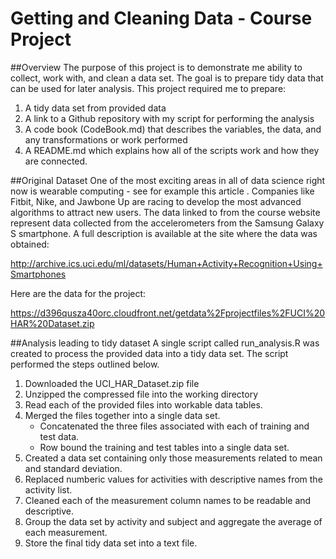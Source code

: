 # Getting and Cleaning Data - Course Project

##Overview 
The purpose of this project is to demonstrate me ability to collect, work with, and clean a data set. The goal is to prepare tidy data that can be used for later analysis. This project required me to prepare: 

1.  A tidy data set from provided data 
2.  A link to a Github repository with my script for performing the analysis
3.  A code book (CodeBook.md) that describes the variables, the data, and any transformations or work performed
4.  A README.md which explains how all of the scripts work and how they are connected.

##Original Dataset 
One of the most exciting areas in all of data science right now is wearable computing - see for example this article . Companies like Fitbit, Nike, and Jawbone Up are racing to develop the most advanced algorithms to attract new users. The data linked to from the course website represent data collected from the accelerometers from the Samsung Galaxy S smartphone. A full description is available at the site where the data was obtained:

http://archive.ics.uci.edu/ml/datasets/Human+Activity+Recognition+Using+Smartphones

Here are the data for the project:

https://d396qusza40orc.cloudfront.net/getdata%2Fprojectfiles%2FUCI%20HAR%20Dataset.zip


##Analysis leading to tidy dataset 
A single script called run_analysis.R was created to process the provided data into a tidy data set.  The script performed the steps outlined below.

1.  Downloaded the UCI_HAR_Dataset.zip file
2.  Unzipped the compressed file into the working directory
3.  Read each of the provided files into workable data tables.
4.  Merged the files together into a single data set.
      + Concatenated the three files associated with each of training and test data.
      + Row bound the training and test tables into a single data set.
5.  Created a data set containing only those measurements related to mean and standard deviation.
6.  Replaced numberic values for activities with descriptive names from the activity list.
7.  Cleaned each of the measurement column names to be readable and descriptive.
8.  Group the data set by activity and subject and aggregate the average of each measurement.
9.  Store the final tidy data set into a text file.


